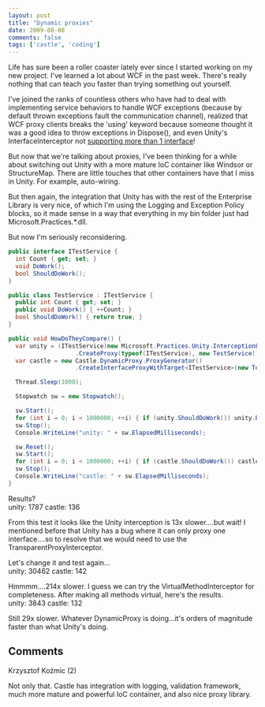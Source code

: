 ```yaml
---
layout: post
title: "Dynamic proxies"
date: 2009-08-08
comments: false
tags: ['castle', 'coding']
---
```


Life has sure been a roller coaster lately ever since I started working on my new project. I've learned a lot about WCF in the past week. There's really nothing that can teach you faster than trying something out yourself.

I've joined the ranks of countless others who have had to deal with implementing service behaviors to handle WCF exceptions (because by default thrown exceptions fault the communication channel), realized that WCF proxy clients breaks the 'using' keyword because someone thought it was a good idea to throw exceptions in Dispose(), and even Unity's InterfaceInterceptor not [supporting more than 1 interface](http://unity.codeplex.com/WorkItem/View.aspx?WorkItemId=3685)!

But now that we're talking about proxies, I've been thinking for a while about switching out Unity with a more mature IoC container like Windsor or StructureMap. There are little touches that other containers have that I miss in Unity. For example, auto-wiring.

But then again, the integration that Unity has with the rest of the Enterprise Library is very nice, of which I'm using the Logging and Exception Policy blocks, so it made sense in a way that everything in my bin folder just had Microsoft.Practices.*.dll.

But now I'm seriously reconsidering.

``` csharp
public interface ITestService {
  int Count { get; set; }
  void DoWork();
  bool ShouldDoWork();
}

public class TestService : ITestService {
  public int Count { get; set; }
  public void DoWork() { ++Count; }
  bool ShouldDoWork() { return true; }
}

public void HowDoTheyCompare() {
  var unity = (ITestService)new Microsoft.Practices.Unity.InterceptionExtension.InterfaceInterceptor()
                   .CreateProxy(typeof(ITestService), new TestService());
  var castle = new Castle.DynamicProxy.ProxyGenerator()
                   .CreateInterfaceProxyWithTarget<ITestService>(new TestService());

  Thread.Sleep(1000);

  Stopwatch sw = new Stopwatch();

  sw.Start();
  for (int i = 0; i < 1000000; ++i) { if (unity.ShouldDoWork()) unity.DoWork(); }
  sw.Stop();
  Console.WriteLine("unity: " + sw.ElapsedMilliseconds);

  sw.Reset();
  sw.Start();
  for (int i = 0; i < 1000000; ++i) { if (castle.ShouldDoWork()) castle.DoWork(); }
  sw.Stop();
  Console.WriteLine("castle: " + sw.ElapsedMilliseconds);
}
```

Results?
<br>
unity: 1787
castle: 136

From this test it looks like the Unity interception is 13x slower....but wait! I mentioned before that Unity has a bug where it can only proxy one interface....so to resolve that we would need to use the TransparentProxyInterceptor.

Let's change it and test again...
<br>
unity: 30462
castle: 142

Hmmmm....214x slower. I guess we can try the VirtualMethodInterceptor for completeness. After making all methods virtual, here's the results.
<br>
unity: 3843
castle: 132

Still 29x slower. Whatever DynamicProxy is doing...it's orders of magnitude faster than what Unity's doing.

Comments
--------

<div class="comments">

<div class="comment">

<div class="author">

Krzysztof Koźmic (2)

</div>

<div class="content">

Not only that. Castle has integration with logging, validation
framework, much more mature and powerful IoC container, and also nice
proxy library.

</div>

</div>

</div>
